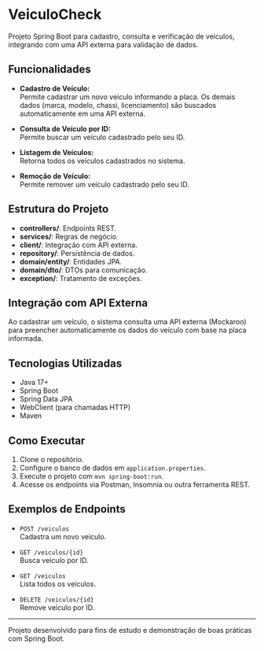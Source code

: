 # VeiculoCheck

Projeto Spring Boot para cadastro, consulta e verificação de veículos, integrando com uma API externa para validação de dados.

## Funcionalidades

- **Cadastro de Veículo:**  
  Permite cadastrar um novo veículo informando a placa. Os demais dados (marca, modelo, chassi, licenciamento) são buscados automaticamente em uma API externa.

- **Consulta de Veículo por ID:**  
  Permite buscar um veículo cadastrado pelo seu ID.

- **Listagem de Veículos:**  
  Retorna todos os veículos cadastrados no sistema.

- **Remoção de Veículo:**  
  Permite remover um veículo cadastrado pelo seu ID.

## Estrutura do Projeto
- **controllers/**: Endpoints REST.
- **services/**: Regras de negócio.
- **client/**: Integração com API externa.
- **repository/**: Persistência de dados.
- **domain/entity/**: Entidades JPA.
- **domain/dto/**: DTOs para comunicação.
- **exception/**: Tratamento de exceções.

## Integração com API Externa

Ao cadastrar um veículo, o sistema consulta uma API externa (Mockaroo) para preencher automaticamente os dados do veículo com base na placa informada.

## Tecnologias Utilizadas

- Java 17+
- Spring Boot
- Spring Data JPA
- WebClient (para chamadas HTTP)
- Maven

## Como Executar

1. Clone o repositório.
2. Configure o banco de dados em `application.properties`.
3. Execute o projeto com `mvn spring-boot:run`.
4. Acesse os endpoints via Postman, Insomnia ou outra ferramenta REST.

## Exemplos de Endpoints

- `POST /veiculos`  
  Cadastra um novo veículo.

- `GET /veiculos/{id}`  
  Busca veículo por ID.

- `GET /veiculos`  
  Lista todos os veículos.

- `DELETE /veiculos/{id}`  
  Remove veículo por ID.

---

Projeto desenvolvido para fins de estudo e demonstração de boas práticas com Spring Boot.
